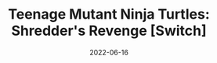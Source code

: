---
title: 'Teenage Mutant Ninja Turtles: Shredder''s Revenge [Switch]'
tags:
  - platform_switch
  - genre_brawler
digital: true
physical: true
guide: false
pending: false
date: 2022-06-16
---